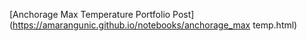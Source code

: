 [Anchorage Max Temperature Portfolio Post](https://amarangunic.github.io/notebooks/anchorage_max temp.html)
